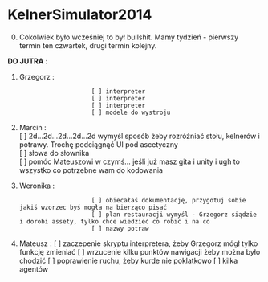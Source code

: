 KelnerSimulator2014
===================

0. Cokolwiek było wcześniej to był bullshit. Mamy tydzień - pierwszy termin ten czwartek, drugi termin kolejny.
 
**DO JUTRA** :  

1. Grzegorz :   

                           [ ] interpreter  
                           [ ] interpreter  
                           [ ] interpreter  
                           [ ] modele do wystroju  
                           
2. Marcin :  
                           [ ] 2d…2d…2d…2d…2d wymyśl sposób żeby rozróżniać stołu, kelnerów i potrawy. Trochę podciągnąć UI pod ascetyczny  
                           [ ] słowa do słownika  
                           [ ] pomóc Mateuszowi w czymś… jeśli już masz gita i unity i ugh to wszystko co potrzebne wam do kodowania  

3. Weronika :  

                           [ ] obiecałaś dokumentację, przygotuj sobie jakiś wzorzec byś mogła na bierząco pisać
                           [ ] plan restauracji wymyśl - Grzegorz siądzie i dorobi assety, tylko chce wiedzieć co robić i na co
                           [ ] nazwy potraw
4. Mateusz :
                           [ ] zaczepenie skryptu interpretera, żeby Grzegorz mógł tylko funkcję zmieniać
                           [ ] wrzucenie kilku punktów nawigacji żeby można było chodzić
                           [ ] poprawienie ruchu, żeby kurde nie poklatkowo
                           [ ] kilka agentów
